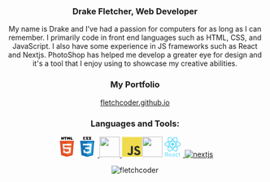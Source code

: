 <h3 align="center">Drake Fletcher, Web Developer</h3>

<p align="center">My name is Drake and I've had a passion for computers for as long as I can remember. I primarily code in front end languages such as HTML, CSS, and JavaScript. I also have some experience in JS frameworks such as React and Nextjs. PhotoShop has helped me develop a greater eye for design and it's a tool that I enjoy using to showcase my creative abilities.</p>

<h3 align="center">My Portfolio</h3>
<p align="center"><a href="https://fletchcoder.github.io/">fletchcoder.github.io</a></p>

<h3 align="center">Languages and Tools:</h3>
<p align="center"><a href="https://www.w3.org/html/" target="_blank" rel="noreferrer"><img src="https://raw.githubusercontent.com/devicons/devicon/master/icons/html5/html5-original-wordmark.svg" alt="html5" width="40" height="40"/></a><a href="https://www.w3schools.com/css/" target="_blank" rel="noreferrer"><img src="https://raw.githubusercontent.com/devicons/devicon/master/icons/css3/css3-original-wordmark.svg" alt="css3" width="40" height="40" /></a><a href="https://getbootstrap.com/" target="_blank">
<img src="https://cdn.jsdelivr.net/gh/devicons/devicon@latest/icons/bootstrap/bootstrap-original.svg" width="40" height="40" /> </a><a href="https://developer.mozilla.org/en-US/docs/Web/JavaScript" target="_blank" rel="noreferrer"><img src="https://raw.githubusercontent.com/devicons/devicon/master/icons/javascript/javascript-original.svg" alt="javascript" width="40" height="40"/></a><a href="https://www.typescriptlang.org/" target="_blank"><img src="https://cdn.jsdelivr.net/gh/devicons/devicon@latest/icons/typescript/typescript-original.svg" width="40" height="40" /></a><a href="https://reactjs.org/" target="_blank" rel="noreferrer"><img src="https://raw.githubusercontent.com/devicons/devicon/master/icons/react/react-original-wordmark.svg" alt="react" width="40" height="40"/> </a><a href="https://nextjs.org/"><img src="https://cdn.jsdelivr.net/gh/devicons/devicon/icons/nextjs/nextjs-original.svg" alt="nextjs" width="40" height="40" /></a>
</p>

<p align="center"><img width="50%" src="https://github-readme-stats.vercel.app/api/top-langs?username=fletchcoder&show_icons=true&locale=en&layout=compact" alt="fletchcoder" /></p>
